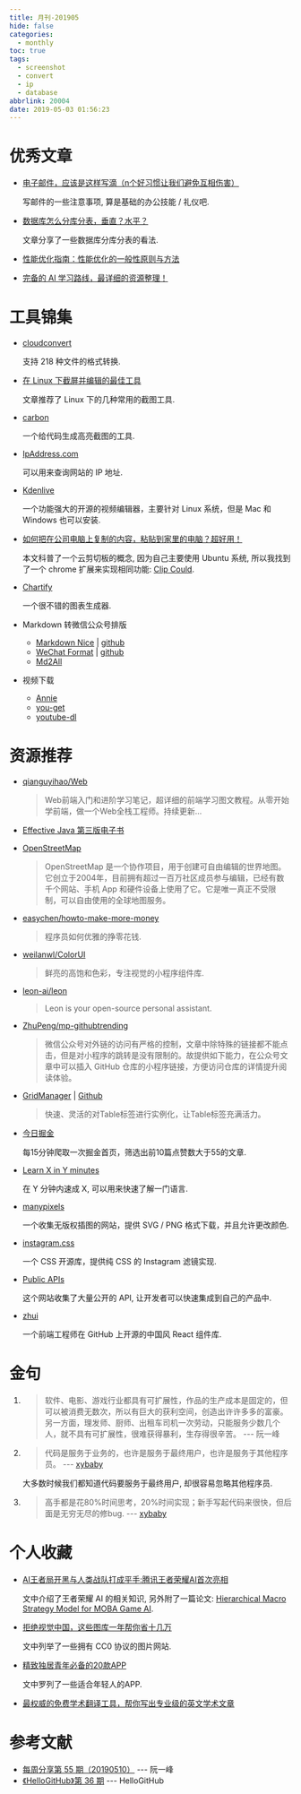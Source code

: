 ```yaml
---
title: 月刊-201905
hide: false
categories:
  - monthly
toc: true
tags:
  - screenshot
  - convert
  - ip
  - database
abbrlink: 20004
date: 2019-05-03 01:56:23
---
```


# 优秀文章

* [电子邮件，应该是这样写滴（n个好习惯让我们避免互相伤害）](<https://mp.weixin.qq.com/s?__biz=Mzg5MzE2ODM5NQ==&mid=2247484210&idx=1&sn=ad2fa70f467670eb0655d8209d42b45e&chksm=c033bd56f744344095e0a8bc6bc804a83d580ae9f6993151263aaeee45630d9f4abd608756b8&mpshare=1&scene=1&srcid=#rd>) 

  写邮件的一些注意事项, 算是基础的办公技能 / 礼仪吧. 
  
* [数据库怎么分库分表，垂直？水平？](<https://mp.weixin.qq.com/s?__biz=MzI3ODcxMzQzMw==&mid=2247489346&idx=2&sn=f4da29f53207a442079a6ef692382211&chksm=eb539274dc241b627d12284a5e3cc53622b0a3bbc9d543460b8b91c904ef1f9561dded6a7b2e&mpshare=1&scene=1&srcid=&key=39212e0a19a57787eb61e989f9347458f63cfacf52109c68de1fd4c2073ec023804402543e21bf7f29d717c38fd1547a8f96dfe2cddd623e1edfc88e3e45c3cd89a5dae51f4be4234814e0cc7561b9a5&ascene=1&uin=MjMxNDc3ODA2MQ%3D%3D&devicetype=Windows+10&version=62060739&lang=zh_CN&pass_ticket=I0REf%2B6dsmwhaWOeqhq4qJ4yteJ%2BAL5HyGw8JMOF6NAPdr%2FQ2dokY2UwlBOfaBak>) 

  文章分享了一些数据库分库分表的看法. 

* [性能优化指南：性能优化的一般性原则与方法](<http://www.cnblogs.com/xybaby/p/9055734.html>) 

* [完备的 AI 学习路线，最详细的资源整理！](<https://mp.weixin.qq.com/s?__biz=MzAxMjcyNjE5MQ==&mid=2650488752&idx=1&sn=11cfb1d37d5c4afbfc5c0494f6cec354&chksm=83a2e570b4d56c6687c6e6d65ac99973e4ef06be74a3a2c43faf280ad318bf3cc2d496216167&mpshare=1&scene=1&srcid=0428VQnDlNngulxUCaWjEDAQ&key=faa5bcc84271d6b12fa1daad22fd10e1a8670a26bb07f6fa59e7605dcc7656ca2695d3d3023fec7c7fcbeccbed90f7c871ea46339011d1cebeb42636c91649210969ef8593d542591b67c267512071af&ascene=1&uin=MjMxNDc3ODA2MQ%3D%3D&devicetype=Windows+10&version=62060739&lang=zh_CN&pass_ticket=r7Cj7TGD3xXu5pAHMRK0iE3xcxTzzio34yeKlw2XUjQVtAH7DwvyEj6lCUUBE1o6>) 

<!-- more -->

# 工具锦集

* [cloudconvert](<https://cloudconvert.com/>) 

  支持 218 种文件的格式转换. 

* [在 Linux 下截屏并编辑的最佳工具](<https://zhuanlan.zhihu.com/p/45919661>) 

  文章推荐了 Linux 下的几种常用的截图工具. 
  
* [carbon]([https://carbon.now.sh](https://carbon.now.sh/)) 

  一个给代码生成高亮截图的工具. 

* [IpAddress.com](ipaddress.com) 

  可以用来查询网站的 IP 地址. 
  
* [Kdenlive](https://kdenlive.org/en/) 

  一个功能强大的开源的视频编辑器，主要针对 Linux 系统，但是 Mac 和 Windows 也可以安装. 

* [如何把在公司电脑上复制的内容，粘贴到家里的电脑？超好用！](<https://mp.weixin.qq.com/s?__biz=MzAwNjg3NzA0MA==&mid=2656475107&idx=1&sn=091eaaaaf6a9560ddbf615a88ac8d8bb&chksm=80a48dfcb7d304eac474564c817c724be1809f8362e0df36a20c85cde8a03d6cce417b1a317c&mpshare=1&scene=1&srcid=#rd>) 

  本文科普了一个云剪切板的概念, 因为自己主要使用 Ubuntu 系统, 所以我找到了一个 chrome 扩展来实现相同功能: [Clip Could](<https://chrome.google.com/webstore/detail/clip-cloud/njdmefplhdgmeenojkdagebgapfbabid>). 
  
* [Chartify](<https://chartify.io/#>) 

  一个很不错的图表生成器. 
  
* Markdown 转微信公众号排版

  * [Markdown Nice](<https://mdnice.com/>) | [github](<https://github.com/zhning12/markdown-nice>) 
  * [WeChat Format](<https://lab.lyric.im/wxformat/>) | [github](<https://github.com/lyricat/wechat-format>) 
  * [Md2All](<https://md.aclickall.com/>) 
  
* 视频下载

  * [Annie](https://github.com/iawia002/annie) 
  * [you-get](https://github.com/soimort/you-get) 
  * [youtube-dl](https://github.com/ytdl-org/youtube-dl) 

# 资源推荐

* [qianguyihao/Web](<https://github.com/qianguyihao/Web>) 

  > Web前端入门和进阶学习笔记，超详细的前端学习图文教程。从零开始学前端，做一个Web全栈工程师。持续更新...
  
* [Effective Java 第三版电子书](<https://sjsdfg.github.io/effective-java-3rd-chinese/#/README>) 

* [OpenStreetMap](<https://www.openstreetmap.org/#map=13/23.1166/113.2943>) 

  > OpenStreetMap 是一个协作项目，用于创建可自由编辑的世界地图。它创立于2004年，目前拥有超过一百万社区成员参与编辑，已经有数千个网站、手机 App 和硬件设备上使用了它。它是唯一真正不受限制，可以自由使用的全球地图服务。

* [easychen/howto-make-more-money](<https://github.com/easychen/howto-make-more-money>) 

  > 程序员如何优雅的挣零花钱. 

* [weilanwl/ColorUI](<https://github.com/weilanwl/ColorUI>) 

  > 鲜亮的高饱和色彩，专注视觉的小程序组件库. 

* [leon-ai/leon](<https://github.com/leon-ai/leon>) 

  >  Leon is your open-source personal assistant. 
  
* [ZhuPeng/mp-githubtrending](<https://github.com/ZhuPeng/mp-githubtrending/blob/master/doc/api.md>) 

  > 微信公众号对外链的访问有严格的控制，文章中除特殊的链接都不能点击，但是对小程序的跳转是没有限制的。故提供如下能力，在公众号文章中可以插入 GitHub 仓库的小程序链接，方便访问仓库的详情提升阅读体验。

* [GridManager](<http://gridmanager.lovejavascript.com/>) | [Github](<https://github.com/baukh789/GridManager>) 

  >  快速、灵活的对Table标签进行实例化，让Table标签充满活力。

* [今日掘金](<http://zy2071.com/Fun/todayJueJin.html>) 

  每15分钟爬取一次掘金首页，筛选出前10篇点赞数大于55的文章. 

* [Learn X in Y minutes](<https://learnxinyminutes.com/>) 

  在 Y 分钟内速成 X, 可以用来快速了解一门语言. 
  
* [manypixels](<https://gallery.manypixels.co/>) 

  一个收集无版权插图的网站，提供 SVG / PNG 格式下载，并且允许更改颜色. 

* [instagram.css](<https://github.com/picturepan2/instagram.css>) 

  一个 CSS 开源库，提供纯 CSS 的 Instagram 滤镜实现. 
  
* [Public APIs](https://public-apis.xyz/) 

  这个网站收集了大量公开的 API, 让开发者可以快速集成到自己的产品中. 

* [zhui](<https://inspiring-bardeen-426f2e.netlify.com/>) 

  一个前端工程师在 GitHub 上开源的中国风 React 组件库. 


# 金句

1. > 软件、电影、游戏行业都具有可扩展性，作品的生产成本是固定的，但可以被消费无数次，所以有巨大的获利空间，创造出许许多多的富豪。另一方面，理发师、厨师、出租车司机一次劳动，只能服务少数几个人，就不具有可扩展性，很难获得暴利，生存得很辛苦。   ---   阮一峰

2. > 代码是服务于业务的，也许是服务于最终用户，也许是服务于其他程序员。   ---   [xybaby](<https://home.cnblogs.com/u/xybaby/>) 

   大多数时候我们都知道代码要服务于最终用户, 却很容易忽略其他程序员. 

3. > 高手都是花80%时间思考，20%时间实现；新手写起代码来很快，但后面是无穷无尽的修bug.    ---   [xybaby](<https://home.cnblogs.com/u/xybaby/>) 

# 个人收藏

* [AI王者局开黑与人类战队打成平手:腾讯王者荣耀AI首次亮相](<https://mp.weixin.qq.com/s?__biz=MzI4MDYzNzg4Mw==&mid=2247488673&idx=1&sn=f4a7a59768ef610f88ee8050f831f2f3&chksm=ebb42c75dcc3a563e96ed450fe8f2dca397c59ca9ff4497609c4e57158dfdb01c9ec626743cf&mpshare=1&scene=1&srcid=#rd>) 

  文中介绍了王者荣耀 AI 的相关知识, 另外附了一篇论文: [Hierarchical Macro Strategy Model for MOBA Game AI](https://arxiv.org/abs/1812.07887v1). 
  
* [拒绝视觉中国，这些图库一年帮你省十几万](<https://mp.weixin.qq.com/s?__biz=MzIxMjI1MDcyMQ==&mid=2247512996&idx=1&sn=29e8dc46e2842b6a6ab3afd4437ebfa7&chksm=974a0aaaa03d83bcb3d15daf687f2e726955d01196e7707a453ab6cac10ad7e6405254cca719&mpshare=1&scene=1&srcid=#rd>) 

  文中列举了一些拥有 CC0 协议的图片网站. 
  
* [精致独居青年必备的20款APP](<https://mp.weixin.qq.com/s?__biz=MzIxMjI1MDcyMQ==&mid=2247513030&idx=1&sn=a6884e28b930f2bc91c1b2156ec570b8&chksm=974a0ac8a03d83de64de517b1ae7e5eb9c159774b1e0da4d77d21a3bdaa3fd94bb6a4fc3784b&mpshare=1&scene=1&srcid=#rd>) 

  文中罗列了一些适合年轻人的APP. 
  
* [最权威的免费学术翻译工具，帮你写出专业级的英文学术文章](<https://mp.weixin.qq.com/s?__biz=MzIyNDUyNDczNg==&mid=2247487639&idx=2&sn=6079e6d435fcb36d6cbf29892eda488b&chksm=e80cf038df7b792e7a1fe6b654c0889cb8ac99b86098632186df071672d3ee445acaab3dbfe8&mpshare=1&scene=1&srcid=#rd>) 

# 参考文献

* [每周分享第 55 期（20190510）](<https://www.yuque.com/ruanyf/share/issue-55>)   ---   阮一峰
* [《HelloGitHub》第 36 期](<https://github.com/521xueweihan/HelloGitHub/blob/master/content/36/HelloGitHub36.md>) ---   HelloGitHub